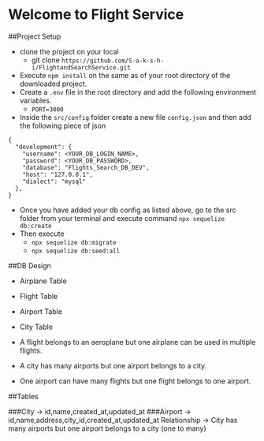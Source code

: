 # Welcome to Flight Service

##Project Setup

- clone the project on your local
  - git clone `https://github.com/S-a-k-s-h-i/FlightandSearchService.git`
- Execute `npm install` on the same as of your root directory of the downloaded project.
- Create a `.env` file in the root directory and add the following environment variables.
  - `PORT=3000`
- Inside the `src/config` folder create a new file `config.json` and then add the following piece of json

```
{
  "development": {
    "username": <YOUR_DB_LOGIN_NAME>,
    "password": <YOUR_DB_PASSWORD>,
    "database": "Flights_Search_DB_DEV",
    "host": "127.0.0.1",
    "dialect": "mysql"
  },
}

```

- Once you have added your db config as listed above, go to the src folder from your terminal and execute command `npx sequelize db:create`
- Then execute
  - `npx sequelize db:migrate`
  - `npx sequelize db:seed:all`

##DB Design

- Airplane Table
- Flight Table
- Airport Table
- City Table

- A flight belongs to an aeroplane but one airplane can be used in multiple flights.
- A city has many airports but one airport belongs to a city.
- One airport can have many flights but one flight belongs to one airport.

##Tables

###City -> id,name,created_at,updated_at
###Airport -> id,name,address,city_id,created_at,updated_at
Relationship -> City has many airports but one airport belongs to a city (one to many)
